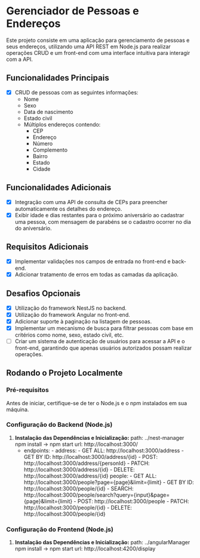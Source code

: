 # Gerenciador de Pessoas e Endereços

Este projeto consiste em uma aplicação para gerenciamento de pessoas e seus endereços, utilizando uma API REST em Node.js para realizar operações CRUD e um front-end com uma interface intuitiva para interagir com a API.

## Funcionalidades Principais

- [X] CRUD de pessoas com as seguintes informações:
  - Nome
  - Sexo
  - Data de nascimento
  - Estado civil
  - Múltiplos endereços contendo:
    - CEP
    - Endereço
    - Número
    - Complemento
    - Bairro
    - Estado
    - Cidade

## Funcionalidades Adicionais

- [X] Integração com uma API de consulta de CEPs para preencher automaticamente os detalhes do endereço.
- [X] Exibir idade e dias restantes para o próximo aniversário ao cadastrar uma pessoa, com mensagem de parabéns se o cadastro ocorrer no dia do aniversário.

## Requisitos Adicionais

- [X] Implementar validações nos campos de entrada no front-end e back-end.
- [X] Adicionar tratamento de erros em todas as camadas da aplicação.

## Desafios Opcionais

- [X] Utilização do framework NestJS no backend.
- [X] Utilização do framework Angular no front-end.
- [X] Adicionar suporte à paginação na listagem de pessoas.
- [X] Implementar um mecanismo de busca para filtrar pessoas com base em critérios como nome, sexo, estado civil, etc.
- [ ] Criar um sistema de autenticação de usuários para acessar a API e o front-end, garantindo que apenas usuários autorizados possam realizar operações.

## Rodando o Projeto Localmente

### Pré-requisitos

Antes de iniciar, certifique-se de ter o Node.js e o npm instalados em sua máquina.

### Configuração do Backend (Node.js)

1. **Instalação das Dependências e Inicialização:**
    path: ../nest-manager
    npm install -> npm start
    url: http://localhost:3000/
   - endpoints: 
             - address:
                      - GET ALL: http://localhost:3000/address
                      - GET BY ID: http://localhost:3000/address/{id}
                      - POST: http://localhost:3000/address/{personId}
                      - PATCH: http://localhost:3000/address/{id}
                      - DELETE: http://localhost:3000/address/{id}
              people:
                      - GET ALL: http://localhost:3000/people?page={page}&limit={limit}
                      - GET BY ID: http://localhost:3000/people/{id}
                      - SEARCH: http://localhost:3000/people/search?query={input}&page={page}&limit={limit}
                      - POST: http://localhost:3000/people
                      - PATCH: http://localhost:3000/people/{id}
                      - DELETE: http://localhost:3000/people/{id}

  ### Configuração do Frontend (Node.js)

1. **Instalação das Dependências e Inicialização:**
    path: ../angularManager
    npm install -> npm start
    url: http://localhost:4200/display


